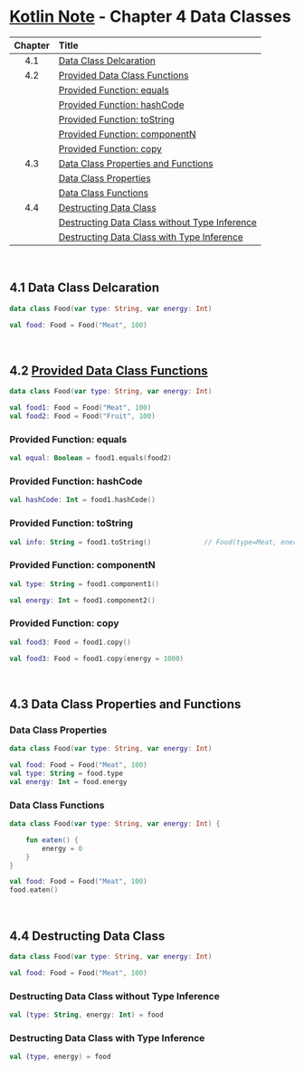 # [Kotlin Note](../../README.md) - Chapter 4 Data Classes
| Chapter | Title |
| :-: | :- |
| 4.1 | [Data Class Delcaration](#41-data-class-delcaration) |
| 4.2 | [Provided Data Class Functions](#42-provided-data-class-functions) |
|  | [Provided Function: equals](#provided-function-equals) |
|  | [Provided Function: hashCode](#provided-function-hashcode) |
|  | [Provided Function: toString](#provided-function-tostring) |
|  | [Provided Function: componentN](#provided-function-componentn) |
|  | [Provided Function: copy](#provided-function-copy) |
| 4.3 | [Data Class Properties and Functions](#43-data-class-properties-and-functions) |
|  | [Data Class Properties](#data-class-properties) |
|  | [Data Class Functions](#data-class-functions) |
| 4.4 | [Destructing Data Class](#44-destructing-data-class) |
|  | [Destructing Data Class without Type Inference](#destructing-data-class-without-type-inference) |
|  | [Destructing Data Class with Type Inference](#destructing-data-class-with-type-inference) |

<br />

## 4.1 Data Class Delcaration
```kotlin
data class Food(var type: String, var energy: Int)
```
```kotlin
val food: Food = Food("Meat", 100)
```

<br />

## 4.2 [Provided Data Class Functions](https://kotlinlang.org/docs/data-classes.html)
```kotlin
data class Food(var type: String, var energy: Int)
```
```kotlin
val food1: Food = Food("Meat", 100)
val food2: Food = Food("Fruit", 100)
```

### Provided Function: equals
```kotlin
val equal: Boolean = food1.equals(food2)
```

### Provided Function: hashCode
```kotlin
val hashCode: Int = food1.hashCode()
```

### Provided Function: toString
```kotlin
val info: String = food1.toString()             // Food(type=Meat, energy=100)
```

### Provided Function: componentN
```kotlin
val type: String = food1.component1()
```
```kotlin
val energy: Int = food1.component2()
```

### Provided Function: copy
```kotlin
val food3: Food = food1.copy()
```
```kotlin
val food3: Food = food1.copy(energy = 1000)
```

<br />

## 4.3 Data Class Properties and Functions
### Data Class Properties
```kotlin
data class Food(var type: String, var energy: Int)
```
```kotlin
val food: Food = Food("Meat", 100)
val type: String = food.type
val energy: Int = food.energy
```

### Data Class Functions
```kotlin
data class Food(var type: String, var energy: Int) {

    fun eaten() {
        energy = 0
    }
}
```
```kotlin
val food: Food = Food("Meat", 100)
food.eaten()
```

<br />

## 4.4 Destructing Data Class
```kotlin
data class Food(var type: String, var energy: Int)
```
```kotlin
val food: Food = Food("Meat", 100)
```

### Destructing Data Class without Type Inference
```kotlin
val (type: String, energy: Int) = food
```

### Destructing Data Class with Type Inference
```kotlin
val (type, energy) = food
```

<br />
